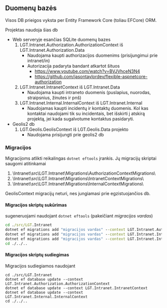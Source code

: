 ## Duomenų bazės
Visos DB prieigos vyksta per Entity Framework Core (toliau EFCore) ORM.

Projektas naudoja šias db
* Web serveryje esančias SQLite duomenų bazes
    1. LGT.Intranet.Authorization.AuthorizationContext iš LGT.Intranet.Authorization.Data
	    * Naudojama  kaupti authorizacijos duomenims (prisijungimui prie intranet/in)
		* Autorizacija padaryta bandant atkartot šituos
		    * https://www.youtube.com/watch?v=BVJVhceN3N4
			* https://github.com/jasontaylordev/flexible-aspnetcore-authorization
    1. LGT.Intranet.IntranetContext iš LGT.Intranet.Data
	    * Naudojama kaupti intraneto duomenis (puslapius, nuorodas, straipsnius, žinutes ir pnš)
    1. LGT.Intranet.Internal.InternalContext iš LGT.Intranet.Internal
	    * Naudojamas kaupti incidentų ir kontaktų duomenis. Kol kas kontaktai naudojami tik su incidentais, bet išskirti į atskirą projektą, jei kada sugalvotume kontaktus pasidaryti.
* Geolis2 db
    1. LGT.Geolis.GeolisContext iš LGT.Geolis.Data projekto
	    * Naudojama prisijungti prie geolis2 db

### Migracijos
Migracijoms atlikti reikalingas `dotnet eftools` įrankis.
Jų migracijų skriptai saugomi atitinkamai 
1. \Intranet\src\LGT.Intranet\Migrations\AuthorizationContextMigrations\
1. \Intranet\src\LGT.Intranet\Migrations\IntranetContextMigrations\
1. \Intranet\src\LGT.Intranet\Migrations\InternalContextMigrations\

GeolisContext migracijų neturi, nes jungiamasi prie egzistuojančios db.
#### Migracijos skriptų sukūrimas
sugeneruojami naudojant `dotnet eftools` (pakeičiant _migracijos vardas_)
```cmd
cd ./src/LGT.Intranet
dotnet ef migrations add "migracijos vardas" --context LGT.Intranet.Authorization.AuthorizationContext
dotnet ef migrations add "migracijos vardas" --context LGT.Intranet.IntranetContext
dotnet ef migrations add "migracijos vardas" --context LGT.Intranet.Internal.InternalContext
cd ./../..
```
#### Migracijos skriptų sudiegimas
Migracijos sudiegiamos naudojant
```
cd ./src/LGT.Intranet
dotnet ef database update --context LGT.Intranet.Authorization.AuthorizationContext
dotnet ef database update --context LGT.Intranet.IntranetContext
dotnet ef database update --context LGT.Intranet.Internal.InternalContext
cd ./../..
```